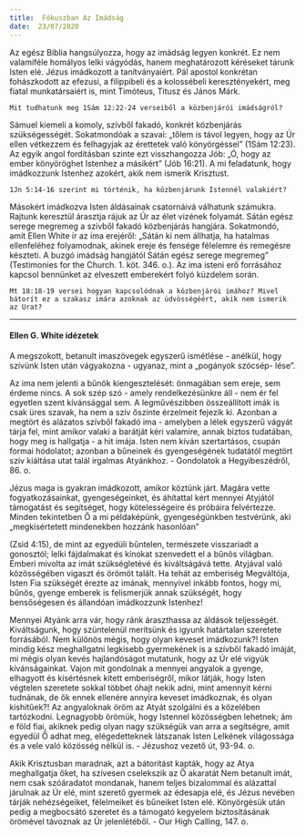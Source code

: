 ```yaml
---
title:  Fókuszban Az Imádság
date:  23/07/2020
---
```


Az egész Biblia hangsúlyozza, hogy az imádság legyen konkrét. Ez nem valamiféle homályos lelki vágyódás, hanem meghatározott kéréseket tárunk Isten elé. Jézus imádkozott a tanítványaiért. Pál apostol konkrétan fohászkodott az efezusi, a filippibeli és a kolossébeli keresztényekért, meg fiatal munkatársaiért is, mint Timóteus, Titusz és János Márk.

`Mit tudhatunk meg 1Sám 12:22-24 verseiből a közbenjárói imádságról?`

Sámuel kiemeli a komoly, szívből fakadó, konkrét közbenjárás szükségességét. Sokatmondóak a szavai: „tőlem is távol legyen, hogy az Úr ellen vétkezzem és felhagyjak az érettetek való könyörgéssel” (1Sám 12:23). Az egyik angol fordításban szinte ezt visszhangozza Jób: „Ó, hogy az ember könyöröghet Istenhez a másikért” (Jób 16:21). A mi feladatunk, hogy imádkozzunk Istenhez azokért, akik nem ismerik Krisztust.

`1Jn 5:14-16 szerint mi történik, ha közbenjárunk Istennél valakiért?`

Másokért imádkozva Isten áldásainak csatornáivá válhatunk számukra. Rajtunk keresztül árasztja rájuk az Úr az élet vizének folyamát. Sátán egész serege megremeg a szívből fakadó közbenjárás hangjára. Sokatmondó, amit Ellen White ír az ima erejéről: „Sátán ki nem állhatja, ha hatalmas ellenfeléhez folyamodnak, akinek ereje és fensége félelemre és remegésre készteti. A buzgó imádság hangjától Sátán egész serege megremeg” (Testimonies for the Church. 1. köt. 346. o.). Az ima isteni erő forrásához kapcsol bennünket az elveszett emberekért folyó küzdelem során.

`Mt 18:18-19 versei hogyan kapcsolódnak a közbenjárói imához? Mivel bátorít ez a szakasz imára azoknak az üdvösségéért, akik nem ismerik az Urat?`

---

#### Ellen G. White idézetek

A megszokott, betanult imaszövegek egyszerű ismétlése - anélkül, hogy szívünk Isten után vágyakozna - ugyanaz, mint a „pogányok szócsép- lése”.

Az ima nem jelenti a bűnök kiengesztelését: önmagában sem ereje, sem érdeme nincs. A sok szép szó - amely rendelkezésünkre áll - nem ér fel egyetlen szent kívánsággal sem. A legművészibben összeállított imák is csak üres szavak, ha nem a szív őszinte érzelmeit fejezik ki. Azonban a megtört és alázatos szívből fakadó ima - amelyben a lélek egyszerű vágyát tárja fel, mint amikor valaki a barátját kéri valamire, annak biztos tudatában, hogy meg is hallgatja - a hit imája. Isten nem kíván szertartásos, csupán formai hódolatot; azonban a bűneinek és gyengeségének tudatától megtört szív kiáltása utat talál irgalmas Atyánkhoz. - Gondolatok a Hegyibeszédről, 86. o.

Jézus maga is gyakran imádkozott, amikor köztünk járt. Magára vette fogyatkozásainkat, gyengeségeinket, és áhítattal kért mennyei Atyjától támogatást és segítséget, hogy kötelességeire és próbáira felvértezze. Minden tekintetben Ő a mi példaképünk, gyengeségünkben testvérünk, aki „megkísértetett mindenekben hozzánk hasonlóan”

(Zsid 4:15), de mint az egyedüli bűntelen, természete visszariadt a gonosztól; lelki fájdalmakat és kínokat szenvedett el a bűnös világban. Emberi mivolta az imát szükségletévé és kiváltságává tette. Atyjával való közösségében vigaszt és örömöt talált. Ha tehát az emberiség Megváltója, Isten Fia szükségét érezte az imának, mennyivel inkább fontos, hogy mi, bűnös, gyenge emberek is felismerjük annak szükségét, hogy bensőségesen és állandóan imádkozzunk Istenhez!

Mennyei Atyánk arra vár, hogy ránk áraszthassa az áldások teljességét. Kiváltságunk, hogy szüntelenül merítsünk és igyunk határtalan szeretete forrásából. Nem különös mégis, hogy olyan keveset imádkozunk?! Isten mindig kész meghallgatni legkisebb gyermekének is a szívből fakadó imáját, mi mégis olyan kevés hajlandóságot mutatunk, hogy az Úr elé vigyük kívánságainkat. Vajon mit gondolnak a mennyei angyalok a gyenge, elhagyott és kísértésnek kitett emberiségről, mikor látják, hogy Isten végtelen szeretete sokkal többet óhajt nekik adni, mint amennyit kérni tudnának, de ők ennek ellenére annyira keveset imádkoznak, és olyan kishitűek?! Az angyaloknak öröm az Atyát szolgálni és a közelében tartózkodni. Legnagyobb örömük, hogy Istennel közösségben lehetnek; ám e föld fiai, akiknek pedig olyan nagy szükségük van arra a segítségre, amit egyedül Ő adhat meg, elégedetteknek látszanak Isten Lelkének világossága és a vele való közösség nélkül is. - Jézushoz vezető út, 93-94. o.

Akik Krisztusban maradnak, azt a bátorítást kapták, hogy az Atya meghallgatja őket, ha szívesen cselekszik az Ő akaratát Nem betanult imát, nem csak szóáradatot mondanak, hanem teljes bizalommal és alázattal járulnak az Úr elé, mint szerető gyermek az édesapja elé, és Jézus nevében tárják nehézségeiket, félelmeiket és bűneiket Isten elé. Könyörgésük után pedig a megbocsátó szeretet és a támogató kegyelem biztosításának örömével távoznak az Úr jelenlétéből. - Our High Calling, 147. o.